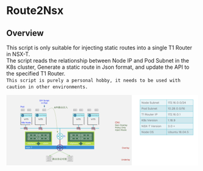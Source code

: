 # Route2Nsx

## Overview
This script is only suitable for injecting static routes into a single T1 Router in NSX-T.<br>
The script reads the relationship between Node IP and Pod Subnet in the K8s cluster, Generate a static route in Json format, and update the API to the specified T1 Router.<br>
`This script is purely a personal hobby, it needs to be used with caution in other environments.`

<img src="img/index.png"> 
